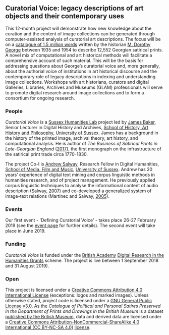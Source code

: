 ## Curatorial Voice: legacy descriptions of art objects and their contemporary uses

This 12-month project will demonstrate how new knowledge about the curation and the content of image collections can be generated through computer-assisted analysis of curatorial art descriptions. The focus will be on a [catalogue of 1.5 million words](https://en.wikipedia.org/wiki/Catalogue_of_Political_and_Personal_Satires_Preserved_in_the_Department_of_Prints_and_Drawings_in_the_British_Museum) written by the historian [M. Dorothy George](https://doi.org/10.1093/ref:odnb/45657) between 1935 and 1954 to describe 12,552 Georgian satirical prints. A novel mix of computational and art historical methods will facilitate a comprehensive account of such material. This will be the basis for addressing questions about George’s curatorial voice and, more generally, about the authorial voice of institutions in art historical discourse and the contemporary role of legacy descriptions in indexing and understanding image collections. Workshops with art historians, curators and digital Galleries, Libraries, Archives and Museums (GLAM) professionals will serve to promote digital research around image collections and to form a consortium for ongoing research.

### People

*Curatorial Voice* is a [Sussex Humanities Lab](http://www.sussex.ac.uk/shl/) project led by [James Baker](http://www.sussex.ac.uk/profiles/371022), Senior Lecturer in Digital History and Archives, [School of History, Art History and Philosophy](http://www.sussex.ac.uk/hahp/), [University of Sussex](http://www.sussex.ac.uk/). James has a background in the history of the printed image, archival theory, art history, and computational analysis. He is author of *The Business of Satirical Prints in Late-Georgian England* ([2017](https://www.palgrave.com/de/book/9783319499888)), the first monograph on the infrastructure of the satirical print trade circa 1770-1830.

The project Co-I is [Andrew Salway](http://www.bbrel.co.uk/), Research Fellow in Digital Humanities, [School of Media, Film and Music](http://www.sussex.ac.uk/mfm/), [University of Sussex](http://www.sussex.ac.uk/). Andrew has 20 years’ experience of digital text mining and corpus linguistic methods in humanities research, and of project management. He previously applied corpus linguistic techniques to analyse the informational content of audio description (Salway, [2007](http://www.bbrel.co.uk/pdfs/Pre-edited%20version%20Audio%20Description%20a%20Corpus-based%20Analysis.pdf)) and co-developed a generalized system of image-text relations (Martinec and Salway, [2005](http://www.bbrel.co.uk/pdfs/06Martinec-Salway.pdf)).

### Events

Our first event - 'Defining Curatorial Voice' - takes place 26-27 February 2019 (see the [event page](https://curatorialvoice.github.io/defining) for further details). The second event will take place in June 2019.

### Funding

*Curatorial Voice* is funded under the [British Academy](https://www.britac.ac.uk/) [Digital Research in the Humanities Grants](https://www.britac.ac.uk/ba-jisc-digital-research-in-the-humanities) scheme. The project is live between 1 September 2018 and 31 August 2019).

### Open

This project is licensed under a [Creative Commons Attribution 4.0 International License](https://creativecommons.org/licenses/by/4.0/) (exceptions: logos and marked images). Unless otherwise stated, project code is licensed under a [GNU General Public License v3.0](https://github.com/CuratorialVoice/code/blob/master/LICENSE). As the *Catalogue of Political and Personal Satires Preserved in the Department of Prints and Drawings in the British Museum* is a dataset [published by the British Museum](https://www.britishmuseum.org/about_this_site/terms_of_use/copyright_and_permissions.aspx), data and derived data are licensed under a [Creative Commons Attribution-NonCommercial-ShareAlike 4.0 International (CC BY-NC-SA 4.0)](https://creativecommons.org/licenses/by-nc-sa/4.0/) [license](https://github.com/CuratorialVoice/data/blob/master/README.md).
